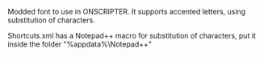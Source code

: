 Modded font to use in ONSCRIPTER. It supports accented letters, using substitution of characters.

Shortcuts.xml has a Notepad++ macro for substitution of characters, put it inside the folder "%appdata%\Notepad++"
